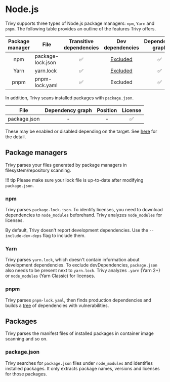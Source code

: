 # Node.js

Trivy supports three types of Node.js package managers: `npm`, `Yarn` and `pnpm`.
The following table provides an outline of the features Trivy offers.

| Package manager | File              | Transitive dependencies | Dev dependencies  | Dependency graph | Position | License |
|:---------------:|-------------------|:-----------------------:|:-----------------:|:----------------:|:--------:|:-------:|
|       npm       | package-lock.json |            ✅            | [Excluded](#npm)  |        ✅         |    ✅     |    ✅    |
|      Yarn       | yarn.lock         |            ✅            | [Excluded](#yarn) |        ✅         |    ✅     |    ✅    |
|      pnpm       | pnpm-lock.yaml    |            ✅            |     Excluded      |        ✅         |    -     |    -    |

In addition, Trivy scans installed packages with `package.json`.

| File         | Dependency graph | Position | License |
|--------------|:----------------:|:--------:|:-------:|
| package.json |        -         |    -     |    ✅    |

These may be enabled or disabled depending on the target.
See [here](./index.md) for the detail.

## Package managers
Trivy parses your files generated by package managers in filesystem/repository scanning.

!!! tip
    Please make sure your lock file is up-to-date after modifying `package.json`.

### npm
Trivy parses `package-lock.json`.
To identify licenses, you need to download dependencies to `node_modules` beforehand.
Trivy analyzes `node_modules` for licenses.

By default, Trivy doesn't report development dependencies. Use the `--include-dev-deps` flag to include them.

### Yarn
Trivy parses `yarn.lock`, which doesn't contain information about development dependencies.
To exclude devDependencies, `package.json` also needs to be present next to `yarn.lock`. 
Trivy analyzes `.yarn` (Yarn 2+) or `node_modules` (Yarn Classic) for licenses.

### pnpm
Trivy parses `pnpm-lock.yaml`, then finds production dependencies and builds a [tree] of dependencies with vulnerabilities.

## Packages
Trivy parses the manifest files of installed packages in container image scanning and so on.

### package.json
Trivy searches for `package.json` files under `node_modules` and identifies installed packages.
It only extracts package names, versions and licenses for those packages.


[tree]: ../../../configuration/reporting.md#show-origins-of-vulnerable-dependencies 